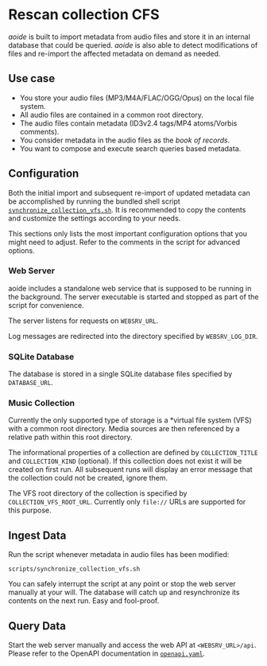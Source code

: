 <!-- SPDX-FileCopyrightText: Copyright (C) 2018-2024 Uwe Klotz <uwedotklotzatgmaildotcom> et al. -->
<!-- SPDX-License-Identifier: AGPL-3.0-or-later -->

# Rescan collection CFS

_aoide_ is built to import metadata from audio files and store it in an internal database that could
be queried. _aoide_ is also able to detect modifications of files and re-import the affected
metadata on demand as needed.

## Use case

- You store your audio files (MP3/M4A/FLAC/OGG/Opus) on the local file system.
- All audio files are contained in a common root directory.
- The audio files contain metadata (ID3v2.4 tags/MP4 atoms/Vorbis comments).
- You consider metadata in the audio files as the _book of records_.
- You want to compose and execute search queries based metadata.

## Configuration

Both the initial import and subsequent re-import of updated metadata can be accomplished by running
the bundled shell script
[`synchronize_collection_vfs.sh`](../scripts/synchronize_collection_vfs.sh). It is recommended to
copy the contents and customize the settings according to your needs.

This sections only lists the most important configuration options that you might need to adjust.
Refer to the comments in the script for advanced options.

### Web Server

aoide includes a standalone web service that is supposed to be running in the background. The server
executable is started and stopped as part of the script for convenience.

The server listens for requests on `WEBSRV_URL`.

Log messages are redirected into the directory specified by `WEBSRV_LOG_DIR`.

### SQLite Database

The database is stored in a single SQLite database files specified by `DATABASE_URL`.

### Music Collection

Currently the only supported type of storage is a \*virtual file system (VFS) with a common root
directory. Media sources are then referenced by a relative path within this root directory.

The informational properties of a collection are defined by `COLLECTION_TITLE` and `COLLECTION_KIND`
(optional). If this collection does not exist it will be created on first run. All subsequent runs
will display an error message that the collection could not be created, ignore them.

The VFS root directory of the collection is specified by `COLLECTION_VFS_ROOT_URL`. Currently only
`file://` URLs are supported for this purpose.

## Ingest Data

Run the script whenever metadata in audio files has been modified:

```shell
scripts/synchronize_collection_vfs.sh
```

You can safely interrupt the script at any point or stop the web server manually at your will. The
database will catch up and resynchronize its contents on the next run. Easy and fool-proof.

## Query Data

Start the web server manually and access the web API at `<WEBSRV_URL>/api`. Please refer to the
OpenAPI documentation in [`openapi.yaml`](../websrv/res/openapi.yaml).
